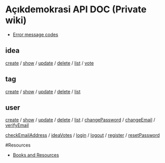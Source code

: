 # Açıkdemokrasi API DOC  (Private wiki)

- [Error message codes](acikdemokrasi.api.messages)

## idea
[create](acikdemokrasi.api.idea.create) / 
[show](acikdemokrasi.api.idea.show) / 
[update](acikdemokrasi.api.idea.update) / 
[delete](acikdemokrasi.api.idea.delete) / 
[list](acikdemokrasi.api.idea.list) / 
[vote](acikdemokrasi.api.idea.vote)

## tag
[create](acikdemokrasi.api.tag.create) / 
[show](acikdemokrasi.api.tag.show) / 
[update](acikdemokrasi.api.tag.update) / 
[delete](acikdemokrasi.api.tag.delete) / 
[list](acikdemokrasi.api.tag.list)

## user
[create](acikdemokrasi.api.user.create) / 
[show](acikdemokrasi.api.user.show) / 
[update](acikdemokrasi.api.user.update) / 
[delete](acikdemokrasi.api.user.delete) / 
[list](acikdemokrasi.api.user.list) / 
[changePassword](acikdemokrasi.api.user.changePassword) / 
[changeEmail](acikdemokrasi.api.user.changeEmail) / 
[verifyEmail](acikdemokrasi.api.user.verifyEmail)

[checkEmailAddress](acikdemokrasi.api.user.checkEmailAddress) / 
[ideaVotes](acikdemokrasi.api.user.ideaVotes) / 
[login](acikdemokrasi.api.user.login) / 
[logout](acikdemokrasi.api.user.logout) / 
[register](acikdemokrasi.api.user.register) / 
[resetPassword](acikdemokrasi.api.user.resetPassword)

#Resources
- [Books and Resources](Book%20and%20Resources)
